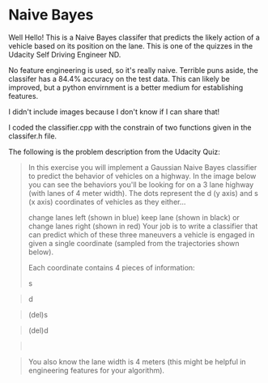 ﻿# Naive Bayes

Well Hello! This is a Naive Bayes classifer that predicts the likely action of a vehicle based on its position on the lane.
This is one of the quizzes in the Udacity Self Driving Engineer ND.

No feature engineering is used, so it's really naive. Terrible puns aside, the classifer has a 84.4% accuracy on the test data.
This can likely be improved, but a python envirnment is a better medium for establishing features.


I didn't include images because I don't know if I can share that!

I coded the classifier.cpp with the constrain of two functions given in the classifer.h file.

The following is the problem description from the Udacity Quiz:

>In this exercise you will implement a Gaussian Naive Bayes classifier to predict the behavior of vehicles on a highway. In the image below you can see the behaviors you'll be looking for on a 3 lane highway (with lanes of 4 meter width). The dots represent the d (y axis) and s (x axis) coordinates of vehicles as they either...
>
>change lanes left (shown in blue)
>keep lane (shown in black)
>or change lanes right (shown in red)
>Your job is to write a classifier that can predict which of these three maneuvers a vehicle is engaged in given a single coordinate (sampled from the trajectories shown below).
>
>Each coordinate contains 4 pieces of information:
>
>s

>d

>(del)​s

>(del)​d

>​

>You also know the lane width is 4 meters (this might be helpful in engineering features for your algorithm).
